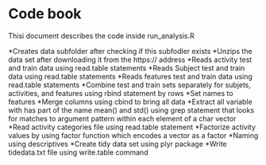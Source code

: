 # Code book

Thisi document describes the code inside run_analysis.R

*Creates data subfolder after checking if this subfodler exists
*Unzips the data set after downloading it from the https://  address
*Reads activity test and train data using read.table statements
*Reads Subject test and train data using read.table statements
*Reads features test and train data using read.table statements
*Combine test and train sets separately for subjets, activities, and features using rbind statement by rows
*Set names to features 
*Merge columns using cbind to bring all data
*Extract all variable with has part of the name mean() and std() using grep statement that looks
 for matches to argument pattern within each element of a char vector
*Read activity categories file using read.table statement
*Factorize activity values by using factor function which encodes a vector as a factor
*Naming using descriptives
*Create tidy data set using plyr package
*Write tidedata.txt file using write.table command

